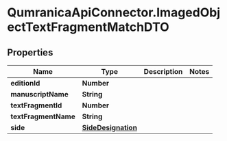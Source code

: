 # QumranicaApiConnector.ImagedObjectTextFragmentMatchDTO

## Properties

Name | Type | Description | Notes
------------ | ------------- | ------------- | -------------
**editionId** | **Number** |  | 
**manuscriptName** | **String** |  | 
**textFragmentId** | **Number** |  | 
**textFragmentName** | **String** |  | 
**side** | [**SideDesignation**](SideDesignation.md) |  | 


